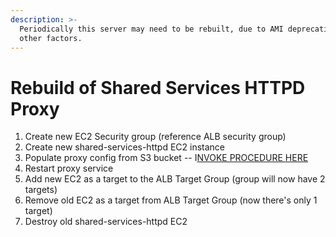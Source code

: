 ```yaml
---
description: >-
  Periodically this server may need to be rebuilt, due to AMI deprecations, or
  other factors.
---
```


# Rebuild of Shared Services HTTPD Proxy

1. Create new EC2 Security group (reference ALB security group)
2. Create new shared-services-httpd EC2 instance
3. Populate proxy config from S3 bucket -- I[NVOKE PROCEDURE HERE](https://unity-sds.gitbook.io/docs/developer-docs/common-services/docs/maintenance/update-shared-services-httpd-config)
4. Restart proxy service
5. Add new EC2 as a target to the ALB Target Group (group will now have 2 targets)
6. Remove old EC2 as a target from ALB Target Group (now there's only 1 target)
7. Destroy old shared-services-httpd EC2
